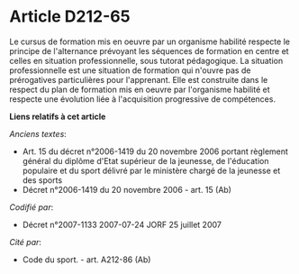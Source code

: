 # Article D212-65

Le cursus de formation mis en oeuvre par un organisme habilité respecte le principe de l'alternance prévoyant les séquences
de formation en centre et celles en situation professionnelle, sous tutorat pédagogique. La situation professionnelle est une
situation de formation qui n'ouvre pas de prérogatives particulières pour l'apprenant. Elle est construite dans le respect du
plan de formation mis en oeuvre par l'organisme habilité et respecte une évolution liée à l'acquisition progressive de
compétences.

**Liens relatifs à cet article**

_Anciens textes_:

  - Art. 15 du décret n°2006-1419 du 20 novembre 2006 portant règlement général du diplôme d'Etat supérieur de la jeunesse, de l'éducation populaire et du sport délivré par le ministère chargé de la jeunesse et des sports
  - Décret n°2006-1419 du 20 novembre 2006 - art. 15 (Ab)

_Codifié par_:

  - Décret n°2007-1133 2007-07-24 JORF 25 juillet 2007

_Cité par_:

  - Code du sport. - art. A212-86 (Ab)
